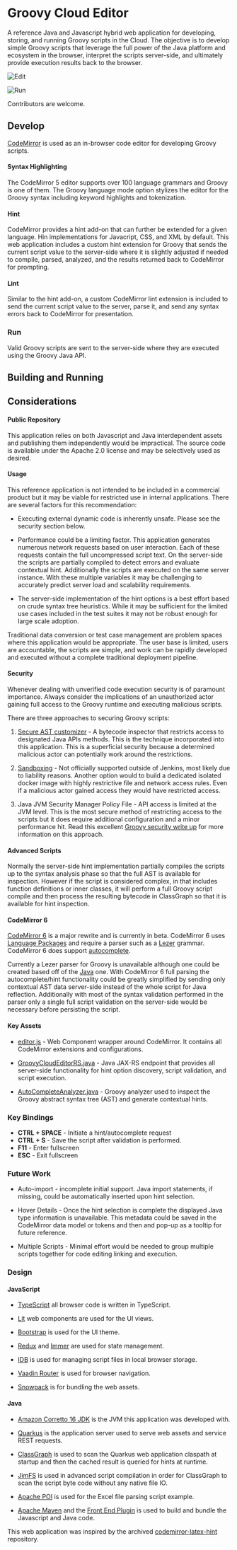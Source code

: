 # Groovy Cloud Editor #

A reference Java and Javascript hybrid web application for developing, storing, and running Groovy scripts in the Cloud. The objective is to develop simple Groovy scripts that leverage the full power of the Java platform and ecosystem in the browser, interpret the scripts server-side, and ultimately provide execution results back to the browser.

![Edit](images/edit.png)

![Run](images/run.png)

Contributors are welcome.


## Develop ##
[CodeMirror](https://codemirror.net/) is used as an in-browser code editor for developing Groovy scripts.

#### Syntax Highlighting ####
The CodeMirror 5 editor supports over 100 language grammars and Groovy is one of them. The Groovy language mode option stylizes the editor for the Groovy syntax including keyword highlights and tokenization.

#### Hint ####
CodeMirror provides a hint add-on that can further be extended for a given language. Hin implementations for Javacript, CSS, and XML by default. This web application includes a custom hint extension for Groovy that sends the current script value to the server-side where it is slightly adjusted if needed to compile, parsed, analyzed, and the results returned back to CodeMirror for prompting.

#### Lint ####
Similar to the hint add-on, a custom CodeMirror lint extension is included to send the current script value to the server, parse it, and send any syntax errors back to CodeMirror for presentation.

### Run ###

Valid Groovy scripts are sent to the server-side where they are executed using the Groovy Java API.

## Building and Running  ##


## Considerations ##

#### Public Repository ####
This application relies on both Javascript and Java interdependent assets and publishing them independently would be impractical. The source code is available under the Apache 2.0 license and may be selectively used as desired.

#### Usage ####
This reference application is not intended to be included in a commercial product but it may be viable for restricted use in internal applications. There are several factors for this recommendation:

* Executing external dynamic code is inherently unsafe. Please see the security section below.

* Performance could be a limiting factor. This application generates numerous network requests based on user interaction. Each of these requests contain the full uncompressed script text. On the server-side the scripts are partially compiled to detect errors and evaluate contextual hint. Additionally the scripts are executed on the same server instance. With these multiple variables it may be challenging to accurately predict server load and scalability requirements.

* The server-side implementation of the hint options is a best effort based on crude syntax tree heuristics. While it may be sufficient for the limited use cases included in the test suites it may not be robust enough for large scale adoption.

Traditional data conversion or test case management are problem spaces where this application would be appropriate. The user base is limited, users are accountable, the scripts are simple, and work can be rapidly developed and executed without a complete  traditional deployment pipeline.


#### Security ####

Whenever dealing with unverified code execution security is of paramount importance. Always consider the implications of an unauthorized actor gaining full access to the Groovy runtime and executing malicious scripts.

There are three approaches to securing Groovy scripts:


1. [Secure AST customizer](https://docs.groovy-lang.org/docs/next/html/documentation/core-domain-specific-languages.html#_secure_ast_customizer) - A bytecode inspector that restricts access to designated Java APIs methods. This is the technique incorporated into this application. This is a superficial security because a determined malicious actor can potentially work around the restrictions.

1. [Sandboxing](https://github.com/jenkinsci/groovy-sandbox) - Not officially supported outside of Jenkins, most likely due to liability reasons. Another option would to build a dedicated isolated docker image with highly restrictive file and network access rules. Even if a malicious actor gained access they would have restricted access.

1. Java JVM Security Manager Policy File - API access is limited at the JVM level. This is the most secure method of restricting access to the scripts but it does require additional configuration and a minor performance hit. Read this excellent [Groovy security write up](https://levelup.gitconnected.com/secure-groovy-script-execution-in-a-sandbox-ea39f80ee87) for more information on this approach.

#### Advanced Scripts ####
Normally the server-side hint implementation partially compiles the scripts up to the syntax analysis phase so that the full AST is available for inspection. However if the script is considered complex, in that includes function definitions or inner classes, it will perform a full Groovy script compile and then process the resulting bytecode in ClassGraph so that it is available for hint inspection.


#### CodeMirror 6 ####

[CodeMirror 6](https://codemirror.net/6/) is a major rewrite and is currently in beta. CodeMirror 6 uses [Language Packages](https://codemirror.net/6/examples/lang-package/) and  require a parser such as a [Lezer](https://lezer.codemirror.net/) grammar. CodeMirror 6 does support [autocomplete](https://codemirror.net/6/docs/ref/#autocomplete).

Currently a Lezer parser for Groovy is unavailable although one could be created based off of the [Java](https://github.com/lezer-parser/java/blob/master/src/java.grammar) one.  With CodeMirror 6 full parsing the autocomplete/hint functionality could be greatly simplified by sending only contextual AST data server-side instead of the whole script for Java reflection. Additionally with most of the syntax validation performed in the parser only a single full script validation on the server-side would be necessary before persisting the script.

#### Key Assets ####

* [editor.js](src/main/web/components/editor.ts) - Web Component wrapper around CodeMirror. It contains all CodeMirror extensions and configurations.

* [GroovyCloudEditorRS.java](src/main/java/com/github/aaronanderson/gce/GroovyCloudEditorRS.java) - Java JAX-RS endpoint that provides all server-side functionality for hint option discovery, script validation, and script execution.

* [AutoCompleteAnalyzer.java](src/main/java/com/github/aaronanderson/gce/AutoCompleteAnalyzer.java) - Groovy  analyzer used to inspect the Groovy abstract syntax tree (AST) and generate contextual hints.


### Key Bindings ###

* __CTRL + SPACE__ - Initiate a hint/autocomplete request
* __CTRL + S__  - Save the script after validation is performed.
* __F11__ - Enter fullscreen
* __ESC__ - Exit fullscreen


### Future Work ###

* Auto-import - incomplete initial support. Java import statements, if missing, could be automatically inserted upon hint selection.

* Hover Details - Once the hint selection is complete the displayed Java type information is unavailable. This metadata could be saved in the CodeMirror data model or tokens and then and pop-up as a tooltip for future reference.

* Multiple Scripts - Minimal effort would be needed to group multiple scripts together for code editing linking and execution.         


### Design ###

#### JavaScript ####

* [TypeScript](https://www.typescriptlang.org/) all browser code is written in TypeScript.

* [Lit](https://lit.dev/) web components are used for the UI views.

* [Bootstrap](https://getbootstrap.com/) is used for the UI theme.

* [Redux](https://redux.js.org/) and [Immer](https://immerjs.github.io/immer/) are used for state management.

* [IDB](https://github.com/jakearchibald/idb#readme) is used for managing script files in local browser storage.

* [Vaadin Router](https://vaadin.com/router) is used for browser navigation.

* [Snowpack](https://www.snowpack.dev/) is for bundling the web assets.

#### Java ####

* [Amazon Corretto 16 JDK](https://docs.aws.amazon.com/corretto/latest/corretto-16-ug/downloads-list.html) is the JVM this application was developed with.

* [Quarkus](https://quarkus.io/) is the application server used to serve web assets and service REST requests.

* [ClassGraph](https://github.com/classgraph/classgraph) is used to scan the Quarkus web application claspath at startup and then the cached result is queried for hints at runtime.

* [JimFS](https://github.com/google/jimfs) is used in advanced script compilation in order for ClassGraph to scan the script byte code without any native file IO.

* [Apache POI](https://poi.apache.org/) is used for the Excel file parsing script example.

* [Apache Maven](https://maven.apache.org/) and the [Front End Plugin](https://github.com/eirslett/frontend-maven-plugin) is used to build and bundle the Javascript and Java code.



This web application was inspired by the archived [codemirror-latex-hint](https://github.com/jun-sheaf/codemirror-latex-hint) repository.
